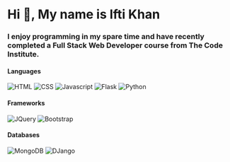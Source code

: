 # Hi 👋, My name is Ifti Khan
### I enjoy programming in my spare time and have recently completed a Full Stack Web Developer course from The Code Institute.

#### Languages

![HTML](https://img.shields.io/static/v1?label=HTML&message=5&style=E34F26&logo=html5)
![CSS](https://img.shields.io/static/v1?label=CSS&message=3&style=flat&color=1572B6&logo=css3)
![Javascript](https://img.shields.io/static/v1?label=JavaScript&message=ES8&style=flat&color=F7DF1E&logo=JavaScript)
![Flask](https://img.shields.io/static/v1?label=Flask&message=2.0.2&style=flat&color=000000&logo=flask)
![Python](https://img.shields.io/static/v1?label=Python&message=3&style=flat&color=3776AB&logo=PYTHON)

#### Frameworks

![JQuery](https://img.shields.io/static/v1?label=JQuery&message=3.6.x&style=flat&color=0769AD&logo=jquery)
![Bootstrap](https://img.shields.io/static/v1?label=Bootstrap&message=🎨&style=flat&color=563D7C&logo=bootstrap)

#### Databases

![MongoDB](https://img.shields.io/static/v1?label=MongoDB&message=4.4.9&style=flat&color=47A248&logo=mongodb)
![DJango](https://img.shields.io/static/v1?label=DJango&message=3.2&color=006400&logo=django)

<!--
**ifti-khan/ifti-khan** is a ✨ _special_ ✨ repository because its `README.md` (this file) appears on your GitHub profile.

Here are some ideas to get you started:

- 🔭 I’m currently working on ...
- 🌱 I’m currently learning ...
- 👯 I’m looking to collaborate on ...
- 🤔 I’m looking for help with ...
- 💬 Ask me about ...
- 📫 How to reach me: ...
- 😄 Pronouns: ...
- ⚡ Fun fact: ...
-->
